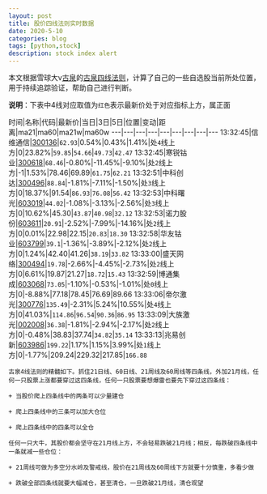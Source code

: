 ```yaml
---
layout: post
title: 股价四线法则实时数据
date: 2020-5-10
categories: blog
tags: [python,stock]
description: stock index alert
---
```



本文根据雪球大v[古泉](https://xueqiu.com/u/7148646888)的[古泉四线法则](https://xueqiu.com/7148646888/130498192)，计算了自己的一些自选股当前所处位置，用于持续追踪验证，帮助自己进行判断。

**说明**：下表中4线对应取值为`红色`表示最新价处于对应指标上方，属正面

时间|名称|代码|最新价|当日|3日|5日|位置|变动|距离|ma21|ma60|ma21w|ma60w
---|---|---|---|---|---|---|---|---
13:32:45|信维通信|[300136](https://xueqiu.com/S/SZ300136)|`62.93`|0.54%|0.43%|1.41%|处`4`线上方|0|23.82%|`59.85`|`54.66`|`49.73`|`42.47`
13:32:45|寒锐钴业|[300618](https://xueqiu.com/S/SZ300618)|`68.46`|-0.80%|-11.45%|-9.10%|处`2`线上方|-1|1.53%|78.46|69.89|`61.75`|`62.21`
13:32:51|中科创达|[300496](https://xueqiu.com/S/SZ300496)|`88.84`|-1.81%|-7.11%|-1.50%|处`3`线上方|0|18.37%|91.54|`86.93`|`76.08`|`56.42`
13:32:53|中科曙光|[603019](https://xueqiu.com/S/SH603019)|`44.02`|-1.08%|-3.13%|-2.56%|处`3`线上方|0|10.62%|45.30|`43.87`|`40.98`|`32.12`
13:32:53|诺力股份|[603611](https://xueqiu.com/S/SH603611)|`20.91`|-2.52%|-7.99%|-14.16%|处`2`线上方|0|0.01%|22.98|22.15|`20.83`|`18.30`
13:32:58|华友钴业|[603799](https://xueqiu.com/S/SH603799)|`39.1`|-1.36%|-3.89%|-2.12%|处`2`线上方|0|1.24%|42.40|41.26|`38.19`|`33.82`
13:33:00|盛天网络|[300494](https://xueqiu.com/S/SZ300494)|`19.78`|-2.66%|-4.45%|-2.73%|处`2`线上方|0|6.61%|19.87|21.27|`18.72`|`15.43`
13:32:59|博通集成|[603068](https://xueqiu.com/S/SH603068)|`73.05`|-1.10%|-0.53%|-1.01%|处`0`线上方|0|-8.88%|77.18|78.45|76.69|89.66
13:33:06|帝尔激光|[300776](https://xueqiu.com/S/SZ300776)|`135.49`|-2.31%|5.24%|10.55%|处`4`线上方|0|41.03%|`114.86`|`96.54`|`90.36`|`86.95`
13:33:09|大族激光|[002008](https://xueqiu.com/S/SZ002008)|`36.38`|-1.81%|-2.94%|-2.17%|处`2`线上方|0|-0.48%|38.83|37.74|`34.82`|`35.14`
13:33:13|兆易创新|[603986](https://xueqiu.com/S/SH603986)|`199.22`|1.17%|1.15%|3.99%|处`1`线上方|0|-1.77%|209.24|229.32|217.85|`166.88`

```
古泉4线法则的精髓如下。抓住21日线、60日线、21周线及60周线等四条线，外加21月线，任何一只股票上涨都要穿过这四条线，任何一只股票要想爆雷也要先下穿过这四条线：

+ 当股价爬上四条线中的两条可以少量建仓

+ 爬上四条线中的三条可以加大仓位

+ 爬上四条线中的四条可以全仓

任何一只大牛，其股价都会坚守在21月线上方，不会轻易跌破21月线；相反，每跌破四条线中一条就减一些仓位：

+ 21周线可做为多空分水岭及警戒线，股价在21周线及60周线下方就要十分慎重，多看少做

+ 跌破全部四条线就要大幅减仓，甚至清仓，一旦跌破21月线，清仓观望
```